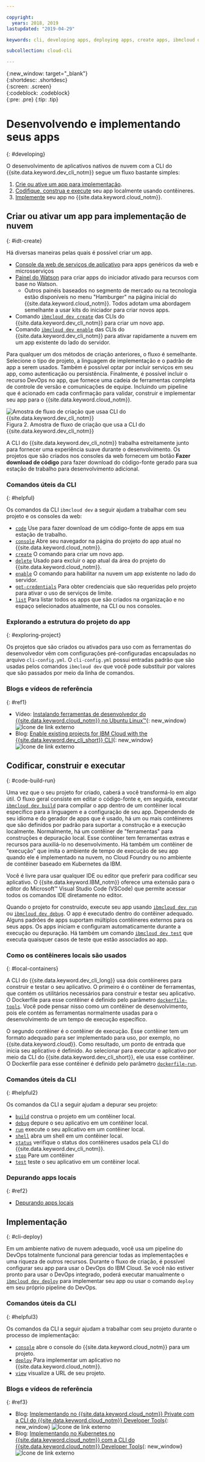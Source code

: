 ```yaml
---

copyright:
  years: 2018, 2019
lastupdated: "2019-04-29"

keywords: cli, developing apps, deploying apps, create apps, ibmcloud dev enable, ibmcloud dev create, local containers, ibmcloud dev run, ibmcloud dev, cli blog, cli video, cli reference

subcollection: cloud-cli

---
```


{:new_window: target="_blank"}  
{:shortdesc: .shortdesc}  
{:screen: .screen}  
{:codeblock: .codeblock}  
{:pre: .pre}
{:tip: .tip}

# Desenvolvendo e implementando seus apps
{: #developing}

O desenvolvimento de aplicativos nativos de nuvem com a CLI do {{site.data.keyword.dev_cli_notm}} segue um fluxo bastante simples:

1. [Crie ou ative um app para implementação](#idt-create).
2. [Codifique, construa e execute](#code-build-run) seu app localmente usando contêineres.
3. [Implemente](#cli-deploy) seu app no {{site.data.keyword.cloud_notm}}.

## Criar ou ativar um app para implementação de nuvem
{: #idt-create}

Há diversas maneiras pelas quais é possível criar um app.
- [Console da web de serviços de aplicativo](https://cloud.ibm.com/developer/appservice/dashboard) para apps genéricos da web e microsserviços
- [Painel do Watson](https://cloud.ibm.com/developer/watson/dashboard) para criar apps do iniciador ativado para recursos com base no Watson.
    - Outros painéis baseados no segmento de mercado ou na tecnologia estão disponíveis no menu
"Hamburger" na página inicial do {{site.data.keyword.cloud_notm}}. Todos adotam uma abordagem semelhante a usar kits do iniciador para criar novos apps.
- Comando [`ibmcloud dev create`](/docs/cli/idt?topic=cloud-cli-idt-cli#create) das CLIs do {{site.data.keyword.dev_cli_notm}} para criar um novo app.
- Comando [`ibmcloud dev enable`](/docs/cli/idt?topic=cloud-cli-idt-cli#enable) das CLIs do {{site.data.keyword.dev_cli_notm}} para ativar rapidamente a nuvem em um app existente do lado do servidor.

Para qualquer um dos métodos de criação anteriores, o fluxo é semelhante. Selecione o tipo de projeto, a linguagem de implementação e o padrão de app a serem usados. Também é possível optar por incluir serviços em seu app, como autenticação ou persistência. Finalmente, é possível incluir o recurso DevOps no app, que fornece uma cadeia de ferramentas completa de controle de versão e comunicações de equipe. Incluindo um pipeline que é acionado em cada confirmação para validar, construir e implementar seu app para o {{site.data.keyword.cloud_notm}}.

![Amostra de fluxo de criação que usaa CLI do {{site.data.keyword.dev_cli_notm}}](create_flow.png "Amostra de fluxo de criação que usa a CLI do {{site.data.keyword.dev_cli_notm}}") <br> Figura 2. Amostra de fluxo de criação que usa a CLI do {{site.data.keyword.dev_cli_notm}}


A CLI do {{site.data.keyword.dev_cli_notm}} trabalha estreitamente junto para fornecer uma experiência suave durante o desenvolvimento. Os projetos que são criados nos consoles da web fornecem um botão **Fazer download de código** para fazer download do código-fonte
gerado para sua estação de trabalho para desenvolvimento adicional.

### Comandos úteis da CLI
{: #helpful}

Os comandos da CLI `ibmcloud dev` a seguir ajudam a trabalhar com seu projeto
e os consoles da web:
- [`code`](/docs/cli/idt?topic=cloud-cli-idt-cli#code) Use para fazer download de um código-fonte de apps em sua estação de trabalho.
- [`console`](/docs/cli/idt?topic=cloud-cli-idt-cli#console) Abre seu navegador na página do projeto do app atual no {{site.data.keyword.cloud_notm}}.
- [`create`](/docs/cli/idt?topic=cloud-cli-idt-cli#create) O comando para criar um novo app.
- [`delete`](/docs/cli/idt?topic=cloud-cli-idt-cli#delete) Usado para excluir o app atual da área do projeto do {{site.data.keyword.cloud_notm}}.
- [`enable`](/docs/cli/idt?topic=cloud-cli-idt-cli#enable) O comando
para habilitar na nuvem um app existente no lado do servidor.
- [`get-credentials`](/docs/cli/idt?topic=cloud-cli-idt-cli#get-credentials) Para obter credenciais que são requeridas pelo projeto para ativar o uso de serviços de limite.
- [`list`](/docs/cli/idt/?topic=cloud-cli-idt-cli#list) Para
listar todos os apps que são criados na organização e no espaço selecionados atualmente, na CLI ou nos consoles.

### Explorando a estrutura do projeto do app
{: #exploring-project}

Os projetos que são criados ou ativados para uso com as ferramentas do desenvolvedor vêm com configurações pré-configuradas encapsuladas no arquivo `cli-config.yml`. O `cli-config.yml` possui entradas padrão que são usadas pelos comandos `ibmcloud dev` que você pode substituir por valores que são passados por meio da linha de comandos.

### Blogs e vídeos de referência
{: #ref1}

- Vídeo: [Instalando ferramentas de desenvolvedor do {{site.data.keyword.cloud_notm}} no Ubuntu Linux&trade;](https://www.youtube.com/watch?v=sr7KjHAKpEs){: new_window} ![Ícone de link externo](../../icons/launch-glyph.svg "Ícone de link externo")
- Blog: [Enable existing projects for IBM Cloud with the {{site.data.keyword.dev_cli_short}} CLI](https://www.ibm.com/blogs/bluemix/2017/09/enable-existing-projects-ibm-cloud-ibm-cloud-developer-tools-cli/){: new_window} ![Ícone de link externo](../../icons/launch-glyph.svg "Ícone de link externo")

## Codificar, construir e executar
{: #code-build-run}

Uma vez que o seu projeto for criado, caberá a você transformá-lo em algo útil. O fluxo geral consiste em editar o código-fonte e, em seguida, executar [`ibmcloud dev build`](/docs/cli/idt?topic=cloud-cli-idt-cli#build) para compilar o app dentro de um contêiner local específico para a linguagem e a configuração de seu app. Dependendo de seu idioma e do gerador de apps que é usado, há um ou mais contêineres que são definidos por padrão para suportar a construção e a execução localmente. Normalmente, há um contêiner de "ferramentas" para construções e depuração local. Esse contêiner tem ferramentas extras e recursos para auxiliá-lo no desenvolvimento. Há também um contêiner de "execução" que imita o ambiente de tempo de execução de seu app quando ele é implementado na nuvem, no Cloud Foundry ou no ambiente de contêiner baseado em Kubernetes da IBM.

Você é livre para usar qualquer IDE ou editor que preferir para codificar seu aplicativo. O {{site.data.keyword.IBM_notm}} oferece uma extensão para o editor do Microsoft&trade;
Visual Studio Code (VSCode) que permite acessar todos os comandos IDE diretamente no editor.

Quando o projeto for construído, execute seu app usando [`ibmcloud dev run`](/docs/cli/idt?topic=cloud-cli-idt-cli#run) ou [`ibmcloud dev debug`](/docs/cli/idt?topic=cloud-cli-idt-cli#debug). O app é executado dentro do contêiner adequado. Alguns padrões de apps suportam múltiplos contêineres externos para os seus apps. Os apps iniciam e configuram automaticamente durante a execução ou depuração. Há também um comando [`ibmcloud dev test`](/docs/cli/idt?topic=cloud-cli-idt-cli#test) que executa quaisquer casos de teste que estão associados ao app.

### Como os contêineres locais são usados
{: #local-containers}

A CLI do {{site.data.keyword.dev_cli_long}} usa dois contêineres para construir e testar o seu aplicativo. O primeiro é o contêiner de ferramentas, que contém os utilitários necessários para construir e testar seu aplicativo. O Dockerfile para esse contêiner é definido pelo parâmetro [`dockerfile-tools`](/docs/cli/idt?topic=cloud-cli-idt-cli#command-parameters). Você pode pensar nisso como um contêiner de desenvolvimento, pois ele contém as ferramentas normalmente usadas para o desenvolvimento de um tempo de execução específico.

O segundo contêiner é o contêiner de execução. Esse contêiner tem um formato adequado para ser implementado para uso, por exemplo, no {{site.data.keyword.cloud}}. Como resultado, um ponto de entrada que inicia seu aplicativo é definido. Ao selecionar para executar o aplicativo por meio da CLI do {{site.data.keyword.dev_cli_short}},
ele usa esse contêiner. O Dockerfile para esse contêiner é definido pelo parâmetro [`dockerfile-run`](/docs/cli/idt?topic=cloud-cli-idt-cli#run-parameters).

### Comandos úteis da CLI
{: #helpful2}

Os comandos da CLI a seguir ajudam a depurar seu projeto:
- [`build`](/docs/cli/idt?topic=cloud-cli-idt-cli#build) construa o projeto em um contêiner local.
- [`debug`](/docs/cli/idt?topic=cloud-cli-idt-cli#debug) depure o seu aplicativo em um contêiner local.
- [`run`](/docs/cli/idt?topic=cloud-cli-idt-cli#run) execute o seu aplicativo em um contêiner local.
- [`shell`](/docs/cli/idt?topic=cloud-cli-idt-cli#shell) abra um shell em um contêiner local.
- [`status`](/docs/cli/idt?topic=cloud-cli-idt-cli#status) verifique o status dos contêineres usados pela CLI do {{site.data.keyword.dev_cli_notm}}.
- [`stop`](/docs/cli/idt?topic=cloud-cli-idt-cli#stop) Pare um contêiner
- [`test`](/docs/cli/idt?topic=cloud-cli-idt-cli#test) teste o seu aplicativo em um contêiner local.

### Depurando apps locais
{: #ref2}

- [Depurando apps locais](/docs/cli/idt?topic=cloud-cli-local-debug#local-debug)

## Implementação
{: #cli-deploy}

Em um ambiente nativo de nuvem adequado, você usa um pipeline do DevOps totalmente funcional
para gerenciar todas as implementações e uma riqueza de outros recursos. Durante o fluxo de criação, é possível configurar seu app para usar o DevOps do IBM Cloud. Se você não estiver pronto para usar o DevOps integrado, poderá executar manualmente o [`ibmcloud dev deploy`](/docs/cli/idt?topic=cloud-cli-idt-cli#deploy) para implementar seu app ou usar o comando `deploy` em seu próprio pipeline do DevOps.

### Comandos úteis da CLI
{: #helpful3}

Os comandos da CLI a seguir ajudam a trabalhar com seu projeto durante o processo de implementação:
- [`console`](/docs/cli/idt?topic=cloud-cli-idt-cli#console) abre o console do {{site.data.keyword.cloud_notm}} para um projeto.
- [`deploy`](/docs/cli/idt?topic=cloud-cli-idt-cli#deploy) Para implementar um aplicativo no {{site.data.keyword.cloud_notm}}.
- [`view`](/docs/cli/idt?topic=cloud-cli-idt-cli#view) visualize a URL de seu projeto.

### Blogs e vídeos de referência
{: #ref3}

- Blog: [Implementando no {{site.data.keyword.cloud_notm}} Private com a CLI do {{site.data.keyword.cloud_notm}} Developer Tools](https://www.ibm.com/blogs/bluemix/2017/09/deploying-ibm-cloud-private-ibm-cloud-developer-tools-cli/){: new_window} ![Ícone de link externo](../../icons/launch-glyph.svg "Ícone de link externo")
- Blog: [Implementando no Kubernetes no {{site.data.keyword.cloud_notm}} com a CLI do {{site.data.keyword.cloud_notm}} Developer Tools](https://www.ibm.com/blogs/bluemix/2017/09/deploying-kubernetes-ibm-cloud-ibm-cloud-developer-tools-cli/){: new_window} ![Ícone de link externo](../../icons/launch-glyph.svg "Ícone de link externo")
